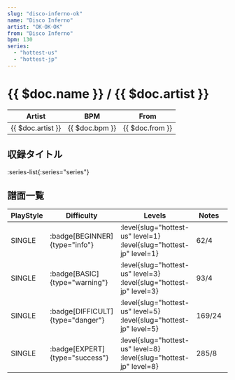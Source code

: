 ```yaml
---
slug: "disco-inferno-ok"
name: "Disco Inferno"
artist: "OK･OK･OK"
from: "Disco Inferno"
bpm: 130
series:
  - "hottest-us"
  - "hottest-jp"
---
```


# {{ $doc.name }} / {{ $doc.artist }}

|Artist|BPM|From|
|------|---|----|
|{{ $doc.artist }}|{{ $doc.bpm }}|{{ $doc.from }}|

## 収録タイトル

:series-list{:series="series"}

## 譜面一覧

|PlayStyle|Difficulty|Levels|Notes|Movie|
|---------|----------|------|-----|-----|
|SINGLE| :badge[BEGINNER]{type="info"}|<div class="field is-grouped is-grouped-multiline"> :level{slug="hottest-us" level=1} :level{slug="hottest-jp" level=1}</div>|62/4||
|SINGLE| :badge[BASIC]{type="warning"}|<div class="field is-grouped is-grouped-multiline"> :level{slug="hottest-us" level=3} :level{slug="hottest-jp" level=3}</div>|93/4||
|SINGLE| :badge[DIFFICULT]{type="danger"}|<div class="field is-grouped is-grouped-multiline"> :level{slug="hottest-us" level=5} :level{slug="hottest-jp" level=5}</div>|169/24||
|SINGLE| :badge[EXPERT]{type="success"}|<div class="field is-grouped is-grouped-multiline"> :level{slug="hottest-us" level=8} :level{slug="hottest-jp" level=8}</div>|285/8||
